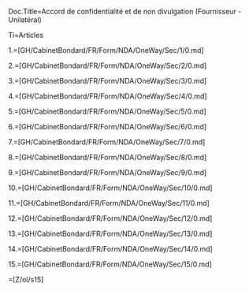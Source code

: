 Doc.Title=Accord de confidentialité et de non divulgation (Fournisseur - Unilatéral)

Ti=Articles

1.=[GH/CabinetBondard/FR/Form/NDA/OneWay/Sec/1/0.md]

2.=[GH/CabinetBondard/FR/Form/NDA/OneWay/Sec/2/0.md]

3.=[GH/CabinetBondard/FR/Form/NDA/OneWay/Sec/3/0.md]

4.=[GH/CabinetBondard/FR/Form/NDA/OneWay/Sec/4/0.md]

5.=[GH/CabinetBondard/FR/Form/NDA/OneWay/Sec/5/0.md]

6.=[GH/CabinetBondard/FR/Form/NDA/OneWay/Sec/6/0.md]

7.=[GH/CabinetBondard/FR/Form/NDA/OneWay/Sec/7/0.md]

8.=[GH/CabinetBondard/FR/Form/NDA/OneWay/Sec/8/0.md]

9.=[GH/CabinetBondard/FR/Form/NDA/OneWay/Sec/9/0.md]

10.=[GH/CabinetBondard/FR/Form/NDA/OneWay/Sec/10/0.md]

11.=[GH/CabinetBondard/FR/Form/NDA/OneWay/Sec/11/0.md]

12.=[GH/CabinetBondard/FR/Form/NDA/OneWay/Sec/12/0.md]

13.=[GH/CabinetBondard/FR/Form/NDA/OneWay/Sec/13/0.md]

14.=[GH/CabinetBondard/FR/Form/NDA/OneWay/Sec/14/0.md]

15.=[GH/CabinetBondard/FR/Form/NDA/OneWay/Sec/15/0.md]

=[Z/ol/s15]
